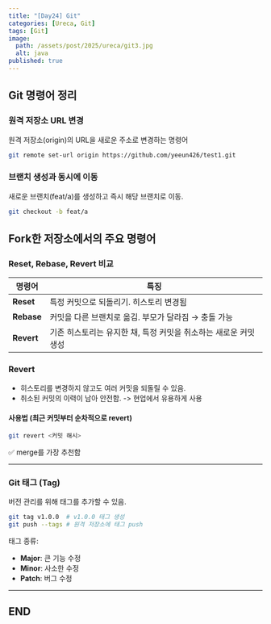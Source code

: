 ```yaml
---
title: "[Day24] Git"
categories: [Ureca, Git]
tags: [Git]
image:
  path: /assets/post/2025/ureca/git3.jpg
  alt: java
published: true
---
```


## Git 명령어 정리

### 원격 저장소 URL 변경
원격 저장소(origin)의 URL을 새로운 주소로 변경하는 명령어

```sh
git remote set-url origin https://github.com/yeeun426/test1.git
```

### 브랜치 생성과 동시에 이동
새로운 브랜치(feat/a)를 생성하고 즉시 해당 브랜치로 이동.

```sh
git checkout -b feat/a
```

## Fork한 저장소에서의 주요 명령어

### Reset, Rebase, Revert 비교

| 명령어  | 특징 |
|---------|------|
| **Reset** | 특정 커밋으로 되돌리기. 히스토리 변경됨 | 
| **Rebase** | 커밋을 다른 브랜치로 옮김. 부모가 달라짐 → 충돌 가능 |
| **Revert** | 기존 히스토리는 유지한 채, 특정 커밋을 취소하는 새로운 커밋 생성 |

### Revert
- 히스토리를 변경하지 않고도 여러 커밋을 되돌릴 수 있음.
- 취소된 커밋의 이력이 남아 안전함.
-> 현업에서 유용하게 사용

#### 사용법 (최근 커밋부터 순차적으로 revert)
```sh
git revert <커밋 해시>
```

✅ merge를 가장 추천함

---

### Git 태그 (Tag)
버전 관리를 위해 태그를 추가할 수 있음.

```sh
git tag v1.0.0  # v1.0.0 태그 생성
git push --tags # 원격 저장소에 태그 push
```

태그 종류:
- **Major**: 큰 기능 수정
- **Minor**: 사소한 수정
- **Patch**: 버그 수정

---

## END